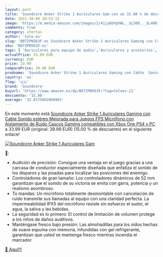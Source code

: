 ```yaml
---
layout: post
title: 'Soundcore Anker Strike 1 Auriculares Gam con un 15.00 % de descuento'
date: 2021-10-06 10:53:12
image: 'https://m.media-amazon.com/images/I/41jyKDVphWL._SL500_._SL400_.jpg'
comments: true
category: ofertas
author: 'tole.es'
slug: 'B07ZPN563F-es Soundcore Anker Strike 1 Auriculares Gaming con Cable...'
sku: 'B07ZPN563F-es'
tags: [ 'Auriculares para equipo de audio','Auriculares y accesorios','Electrónica','ps4','soundcore','xbox', ]
actualPrice: 33.99 EUR
currency: EUR
price: 33.99
comparePrice: 39.99 EUR
prodname: 'Soundcore Anker Strike 1 Auriculares Gaming con Cable  Sonido estéreo Mejorada para Juegos FPS  Micrófono con Aislamiento de Ruido  Cascos Gaming compatibles con Xbox One  PS4 y PC'
country: 'es'
flag: '🇪🇸'
brand: 'Soundcore'
buyurl: 'https://www.amazon.es/dp/B07ZPN563F/?tag=tolees-21'
descuento: '15.00'
average: '32.8175862068965'
---
```


En este momento está [Soundcore Anker Strike 1 Auriculares Gaming con Cable  Sonido estéreo Mejorada para Juegos FPS  Micrófono con Aislamiento de Ruido  Cascos Gaming compatibles con Xbox One  PS4 y PC](https://www.amazon.es/dp/B07ZPN563F/?tag=tolees-21) a 33.99 EUR (original: 39.99 EUR) (15.00 %  de descuento) en el siguiente enlace!

[![Soundcore Anker Strike 1 Auriculares Gam](https://m.media-amazon.com/images/I/41jyKDVphWL._SL500_._SL400_.jpg)](https://www.amazon.es/dp/B07ZPN563F/?tag=tolees-21)

🔎:

- Audición de precisión: Consigue una ventaja en el juego gracias a una carcasa de conductor especialmente diseñada que enfatiza el sonido de los disparos y las pisadas para localizar las posiciones del enemigo.
- Controladores de gran tamaño: Los controladores dinámicos de 52 mm garantizan que el sonido de su victoria se emita con garra, potencia y un realismo asombroso.
- Tú mandas: Un micrófono totalmente desmontable con cancelación de ruido transmite sus llamadas al equipo con una claridad perfecta. La impermeabilidad IPX5 del micrófono resiste sin esfuerzo el sudor, el agua, la saliva y las bebidas.
- La seguridad es lo primero: El control de limitación de volumen protege a los niños de daños auditivos.
- Manténgase fresco bajo presión: Las almohadillas para los oídos hechas de suave espuma con memoria, infundidas con gel refrigerante, garantizan que usted se mantenga fresco mientras incendia el marcador.

[🛒 Aquí!!!](https://www.amazon.es/dp/B07ZPN563F/?tag=tolees-21)
